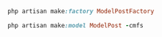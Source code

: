 ```ruby
php artisan make:factory ModelPostFactory
```

```ruby
php artisan make:model ModelPost -cmfs
```
